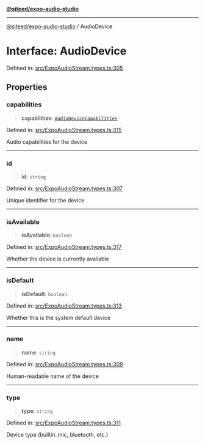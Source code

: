[**@siteed/expo-audio-studio**](../README.md)

***

[@siteed/expo-audio-studio](../README.md) / AudioDevice

# Interface: AudioDevice

Defined in: [src/ExpoAudioStream.types.ts:305](https://github.com/deeeed/expo-audio-stream/blob/c4291a82cc740b4d4790c69ae7e7cc07f1e8fb1a/packages/expo-audio-studio/src/ExpoAudioStream.types.ts#L305)

## Properties

### capabilities

> **capabilities**: [`AudioDeviceCapabilities`](AudioDeviceCapabilities.md)

Defined in: [src/ExpoAudioStream.types.ts:315](https://github.com/deeeed/expo-audio-stream/blob/c4291a82cc740b4d4790c69ae7e7cc07f1e8fb1a/packages/expo-audio-studio/src/ExpoAudioStream.types.ts#L315)

Audio capabilities for the device

***

### id

> **id**: `string`

Defined in: [src/ExpoAudioStream.types.ts:307](https://github.com/deeeed/expo-audio-stream/blob/c4291a82cc740b4d4790c69ae7e7cc07f1e8fb1a/packages/expo-audio-studio/src/ExpoAudioStream.types.ts#L307)

Unique identifier for the device

***

### isAvailable

> **isAvailable**: `boolean`

Defined in: [src/ExpoAudioStream.types.ts:317](https://github.com/deeeed/expo-audio-stream/blob/c4291a82cc740b4d4790c69ae7e7cc07f1e8fb1a/packages/expo-audio-studio/src/ExpoAudioStream.types.ts#L317)

Whether the device is currently available

***

### isDefault

> **isDefault**: `boolean`

Defined in: [src/ExpoAudioStream.types.ts:313](https://github.com/deeeed/expo-audio-stream/blob/c4291a82cc740b4d4790c69ae7e7cc07f1e8fb1a/packages/expo-audio-studio/src/ExpoAudioStream.types.ts#L313)

Whether this is the system default device

***

### name

> **name**: `string`

Defined in: [src/ExpoAudioStream.types.ts:309](https://github.com/deeeed/expo-audio-stream/blob/c4291a82cc740b4d4790c69ae7e7cc07f1e8fb1a/packages/expo-audio-studio/src/ExpoAudioStream.types.ts#L309)

Human-readable name of the device

***

### type

> **type**: `string`

Defined in: [src/ExpoAudioStream.types.ts:311](https://github.com/deeeed/expo-audio-stream/blob/c4291a82cc740b4d4790c69ae7e7cc07f1e8fb1a/packages/expo-audio-studio/src/ExpoAudioStream.types.ts#L311)

Device type (builtin_mic, bluetooth, etc.)
